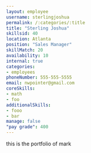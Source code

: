 ```yaml
--- 
layout: employee 
username: sterlingjoshua
permalink: /:categories/:title 
title: "Sterling Joshua" 
skillsid: 40 
location: Atlanta
position: "Sales Manager"
skillMatch: 20
availability: 10
internal: true
categories: 
- employees
phoneNumber: 555-555-5555 
email: nwpointer@gmail.com
coreSkills:
- math 
- foo
additionalSkills:
- fooo
- bar
manage: false
"pay grade": 400
---
```


this is the portfolio of mark